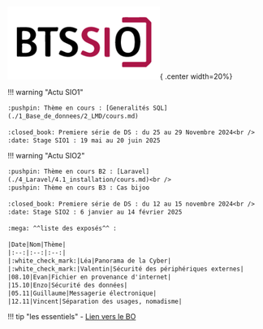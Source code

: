 ![logo BTS](./images/logo-bts-sio-300x143.png){ .center width=20%}

!!! warning "Actu SIO1"

    :pushpin: Thème en cours : [Generalités SQL](./1_Base_de_donnees/2_LMD/cours.md)

    :closed_book: Premiere série de DS : du 25 au 29 Novembre 2024<br />
    :date: Stage SIO1 : 19 mai au 20 juin 2025


!!! warning "Actu SIO2"

    :pushpin: Thème en cours B2 : [Laravel](./4_Laravel/4.1_installation/cours.md)<br />
    :pushpin: Thème en cours B3 : Cas bijoo

    :closed_book: Premiere série de DS : du 12 au 15 novembre 2024<br />
    :date: Stage SIO2 : 6 janvier au 14 février 2025

    :mega: ^^liste des exposés^^ :

    |Date|Nom|Thème|
    |:--:|:--:|:--:|
    |:white_check_mark:|Léa|Panorama de la Cyber|
    |:white_check_mark:|Valentin|Sécurité des périphériques externes|
    |08.10|Evan|Fichier en provenance d'internet|
    |15.10|Enzo|Sécurité des données|
    |05.11|Guillaume|Messagerie électronique|
    |12.11|Vincent|Séparation des usages, nomadisme|


!!! tip "les essentiels"
    - [Lien vers le BO](https://www.reseaucerta.org/sites/default/files/sio/BTS_ServicesInformatiquesOrganisations2019.pdf)
